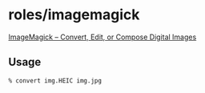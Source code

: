 # roles/imagemagick
[ImageMagick – Convert, Edit, or Compose Digital Images](https://imagemagick.org/index.php)



## Usage
```
% convert img.HEIC img.jpg
```
